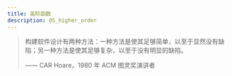 ```yaml
---
title: 高阶函数
description: 05_higher_order
---
```


> 构建软件设计有两种方法：一种方法是使其足够简单，以至于显然没有缺陷；另一种方法是使其足够复杂，以至于没有明显的缺陷。
>
> —— CAR Hoare，1980 年 ACM 图灵奖演讲者